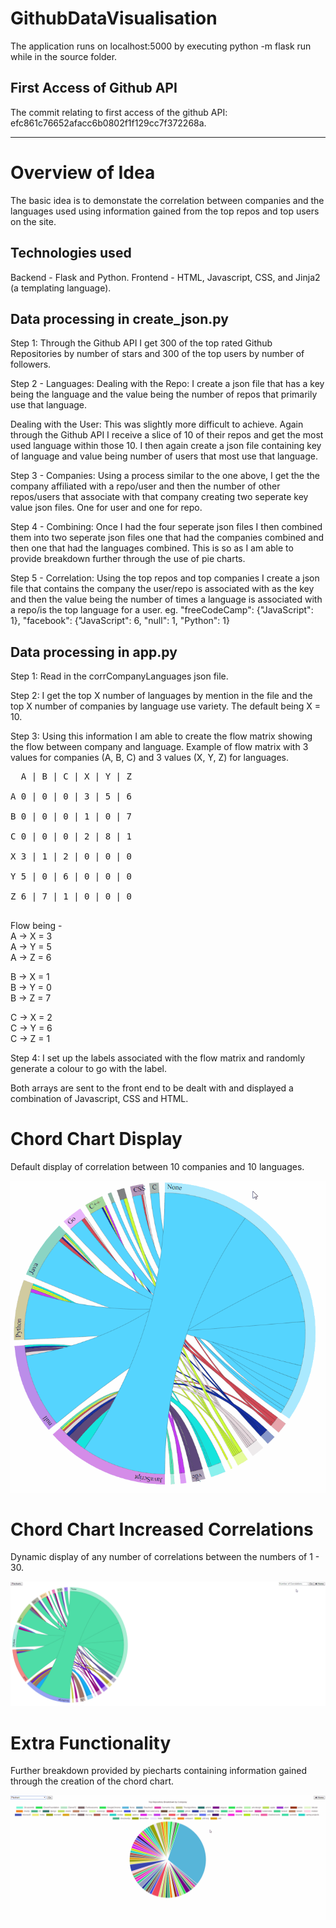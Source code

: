 # GithubDataVisualisation

The application runs on localhost:5000 by executing python -m flask run while in the source folder. 

## First Access of Github API
The commit relating to first access of the github API: efc861c76652afacc6b0802f1f129cc7f372268a.

-----------------------------------------------------------------------------
# Overview of Idea
The basic idea is to demonstate the correlation between companies and the languages used using information gained from the top repos and top users on the site.

## Technologies used
Backend - Flask and Python.
Frontend - HTML, Javascript, CSS, and Jinja2 (a templating language).

## Data processing in create_json.py
Step 1:
Through the Github API I get 300 of the top rated Github Repositories by number of stars and 300 of the top users by
number of followers.

Step 2 - Languages:
Dealing with the Repo: I create a json file that has a key being the language and the value being the number of repos that
primarily use that language.

Dealing with the User: This was slightly more difficult to achieve. Again through the Github API I receive a slice of 10 of 
their repos and get the most used language within those 10. I then again create a json file containing key of language 
and value being number of users that most use that language.

Step 3 - Companies:
Using a process similar to the one above, I get the the company affiliated with a repo/user and then the number of other repos/users that associate with that company creating two seperate key value json files. One for user and one for repo.

Step 4 - Combining:
Once I had the four seperate json files I then combined them into two seperate json files one that had the companies combined and then one that had the languages combined. This is so as I am able to provide breakdown further through the use of pie charts.

Step 5 - Correlation:
Using the top repos and top companies I create a json file that contains the company the user/repo is associated with as the key and then the value being the number of times a language is associated with a repo/is the top language for a user. eg. "freeCodeCamp": {"JavaScript": 1}, "facebook": {"JavaScript": 6, "null": 1, "Python": 1}

## Data processing in app.py
Step 1:
Read in the corrCompanyLanguages json file.

Step 2:
I get the top X number of languages by mention in the file and the top X number of companies by language use variety. The default being X = 10. 

Step 3:
Using this information I am able to create the flow matrix showing the flow between company and language. 
Example of flow matrix with 3 values for companies (A, B, C) and 3 values (X, Y, Z) for languages. <br /> 
<pre>
  A | B | C | X | Y | Z  <br />
A 0 | 0 | 0 | 3 | 5 | 6  <br />
B 0 | 0 | 0 | 1 | 0 | 7  <br />
C 0 | 0 | 0 | 2 | 8 | 1  <br />
X 3 | 1 | 2 | 0 | 0 | 0  <br />
Y 5 | 0 | 6 | 0 | 0 | 0  <br />
Z 6 | 7 | 1 | 0 | 0 | 0  <br />
</pre>
 
Flow being -  <br />
A -> X = 3  <br />
A -> Y = 5  <br />
A -> Z = 6  <br />

B -> X = 1  <br />
B -> Y = 0  <br />
B -> Z = 7  <br />

C -> X = 2  <br />
C -> Y = 6  <br />
C -> Z = 1  <br />

Step 4:
I set up the labels associated with the flow matrix and randomly generate a colour to go with the label.

Both arrays are sent to the front end to be dealt with and displayed a combination of Javascript, CSS and HTML.

# Chord Chart Display
Default display of correlation between 10 companies and 10 languages.

![](ChordDiagramDisplay.gif)

# Chord Chart Increased Correlations
Dynamic display of any number of correlations between the numbers of 1 - 30.

![](IncreasedChordDiagramDisplay.gif)

# Extra Functionality
Further breakdown provided by piecharts containing information gained through the creation of the chord chart.

![](Piecharts.gif)



